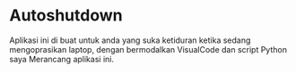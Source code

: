 # Autoshutdown
Aplikasi ini di buat untuk anda yang suka ketiduran ketika sedang mengoprasikan laptop, dengan bermodalkan VisualCode dan script Python saya Merancang aplikasi ini.

